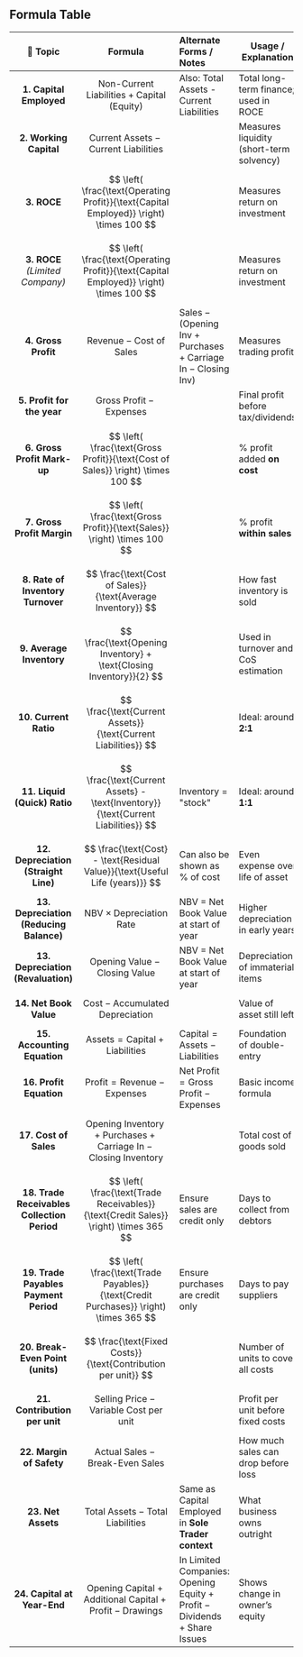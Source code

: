 ## Formula Table

|                📌 **Topic**                 | **Formula**                                                                                       | **Alternate Forms / Notes**                                                                            | **Usage / Explanation**                  |
| :-----------------------------------------: | ------------------------------------------------------------------------------------------------- | :----------------------------------------------------------------------------------------------------- | ---------------------------------------- |
|           **1. Capital Employed**           | $$ \text{Non-Current Liabilities} + \text{Capital (Equity)} $$                                    | Also: Total Assets - Current Liabilities                                                               | Total long-term finance; used in ROCE    |
|           **2. Working Capital**            | $$ \text{Current Assets} - \text{Current Liabilities} $$                                          |                                                                                                        | Measures liquidity (short-term solvency) |
|                 **3. ROCE**                 | $$ \left( \frac{\text{Operating Profit}}{\text{Capital Employed}} \right) \times 100 $$           |                                                                                                        | Measures return on investment            |
|       **3. ROCE** *(Limited Company)*       | $$ \left( \frac{\text{Operating Profit}}{\text{Capital Employed}} \right) \times 100 $$           |                                                                                                        | Measures return on investment            |
|             **4. Gross Profit**             | $$ \text{Revenue} - \text{Cost of Sales} $$                                                       | $\text{Sales} - (\text{Opening Inv} + \text{Purchases} + \text{Carriage In} - \text{Closing Inv})$     | Measures trading profit                  |
|         **5. Profit for the year**          | $$ \text{Gross Profit} - \text{Expenses} $$                                                       |                                                                                                        | Final profit before tax/dividends        |
|         **6. Gross Profit Mark-up**         | $$ \left( \frac{\text{Gross Profit}}{\text{Cost of Sales}} \right) \times 100 $$                  |                                                                                                        | % profit added **on cost**               |
|         **7. Gross Profit Margin**          | $$ \left( \frac{\text{Gross Profit}}{\text{Sales}} \right) \times 100 $$                          |                                                                                                        | % profit **within sales**                |
|      **8. Rate of Inventory Turnover**      | $$ \frac{\text{Cost of Sales}}{\text{Average Inventory}} $$                                       |                                                                                                        | How fast inventory is sold               |
|          **9. Average Inventory**           | $$ \frac{\text{Opening Inventory} + \text{Closing Inventory}}{2} $$                               |                                                                                                        | Used in turnover and CoS estimation      |
|            **10. Current Ratio**            | $$ \frac{\text{Current Assets}}{\text{Current Liabilities}} $$                                    |                                                                                                        | Ideal: around **2:1**                    |
|        **11. Liquid (Quick) Ratio**         | $$ \frac{\text{Current Assets} - \text{Inventory}}{\text{Current Liabilities}} $$                 | Inventory = "stock"                                                                                    | Ideal: around **1:1**                    |
|    **12. Depreciation (Straight Line)**     | $$ \frac{\text{Cost} - \text{Residual Value}}{\text{Useful Life (years)}} $$                      | Can also be shown as % of cost                                                                         | Even expense over life of asset          |
|   **13. Depreciation (Reducing Balance)**   | $$ \text{NBV} \times \text{Depreciation Rate} $$                                                  | NBV = Net Book Value at start of year                                                                  | Higher depreciation in early years       |
|     **13. Depreciation (Revaluation)**      | $$ \text{Opening Value} - \text{Closing Value} $$                                                 | NBV = Net Book Value at start of year                                                                  | Depreciation of immaterial items         |
|           **14. Net Book Value**            | $$ \text{Cost} - \text{Accumulated Depreciation} $$                                               |                                                                                                        | Value of asset still left                |
|         **15. Accounting Equation**         | $$ \text{Assets} = \text{Capital} + \text{Liabilities} $$                                         | $\text{Capital} = \text{Assets} - \text{Liabilities}$                                                  | Foundation of double-entry               |
|           **16. Profit Equation**           | $$ \text{Profit} = \text{Revenue} - \text{Expenses} $$                                            | $\text{Net Profit} = \text{Gross Profit} - \text{Expenses}$                                            | Basic income formula                     |
|            **17. Cost of Sales**            | $$ \text{Opening Inventory} + \text{Purchases} + \text{Carriage In} - \text{Closing Inventory} $$ |                                                                                                        | Total cost of goods sold                 |
| **18. Trade Receivables Collection Period** | $$ \left( \frac{\text{Trade Receivables}}{\text{Credit Sales}} \right) \times 365 $$              | Ensure sales are credit only                                                                           | Days to collect from debtors             |
|    **19. Trade Payables Payment Period**    | $$ \left( \frac{\text{Trade Payables}}{\text{Credit Purchases}} \right) \times 365 $$             | Ensure purchases are credit only                                                                       | Days to pay suppliers                    |
|      **20. Break-Even Point (units)**       | $$ \frac{\text{Fixed Costs}}{\text{Contribution per unit}} $$                                     |                                                                                                        | Number of units to cover all costs       |
|        **21. Contribution per unit**        | $$ \text{Selling Price} - \text{Variable Cost per unit} $$                                        |                                                                                                        | Profit per unit before fixed costs       |
|          **22. Margin of Safety**           | $$ \text{Actual Sales} - \text{Break-Even Sales} $$                                               |                                                                                                        | How much sales can drop before loss      |
|             **23. Net Assets**              | $$ \text{Total Assets} - \text{Total Liabilities} $$                                              | Same as Capital Employed in **Sole Trader context**                                                    | What business owns outright              |
|         **24. Capital at Year-End**         | $$ \text{Opening Capital} + \text{Additional Capital} + \text{Profit} - \text{Drawings} $$        | In Limited Companies: $\text{Opening Equity} + \text{Profit} - \text{Dividends} + \text{Share Issues}$ | Shows change in owner’s equity           |
